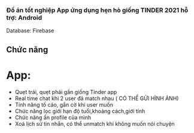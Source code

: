 ### Đồ án tốt nghiệp App ứng dụng hẹn hò  giống TINDER 2021 hỗ trợ: Android

Database: Firebase


## Chức năng
# App:
- Quẹt trái, quẹt phải gần giống Tinder app 
- Real time chat khi 2 user đã match nhau ( CÓ THỂ GỬI HÌNH ẢNH)
- Tính năng tố cáo, gắn cờ khi user muốn
- Chức năng lọc giới hạn độ tuổi,khoảng cách,giới tính
- Chức năng ẩn profile của mình
- Xoá lịch sử tin nhắn, có thể unmatch khi không muốn nói chuyện
